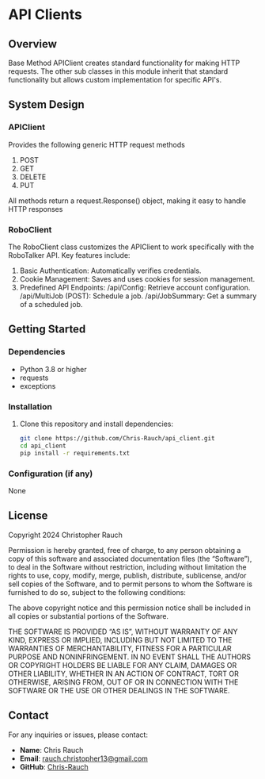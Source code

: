 # API Clients

## Overview
Base Method APIClient creates standard functionality for making HTTP requests. 
The other sub classes in this module inherit that standard functionality but 
allows custom implementation for specific API's.

## System Design

### APIClient
Provides the following generic HTTP request methods
  1. POST
  2. GET
  3. DELETE
  4. PUT

All methods return a request.Response() object, making it easy to handle HTTP responses

### RoboClient
The RoboClient class customizes the APIClient to work specifically with the RoboTalker API. Key features include:

  1. Basic Authentication: Automatically verifies credentials.
  2. Cookie Management: Saves and uses cookies for session management.
  3. Predefined API Endpoints:
    /api/Config: Retrieve account configuration.
    /api/MultiJob (POST): Schedule a job.
    /api/JobSummary: Get a summary of a scheduled job.

## Getting Started

### Dependencies
- Python 3.8 or higher
- requests
- exceptions

### Installation
1. Clone this repository and install dependencies:
   ```bash
   git clone https://github.com/Chris-Rauch/api_client.git
   cd api_client
   pip install -r requirements.txt
   ```


### Configuration (if any)
None

## License
Copyright 2024 Christopher Rauch

Permission is hereby granted, free of charge, to any person obtaining a copy of this software and associated documentation files (the “Software”), to deal in the Software without restriction, including without limitation the rights to use, copy, modify, merge, publish, distribute, sublicense, and/or sell copies of the Software, and to permit persons to whom the Software is furnished to do so, subject to the following conditions:

The above copyright notice and this permission notice shall be included in all copies or substantial portions of the Software.

THE SOFTWARE IS PROVIDED “AS IS”, WITHOUT WARRANTY OF ANY KIND, EXPRESS OR IMPLIED, INCLUDING BUT NOT LIMITED TO THE WARRANTIES OF MERCHANTABILITY, FITNESS FOR A PARTICULAR PURPOSE AND NONINFRINGEMENT. IN NO EVENT SHALL THE AUTHORS OR COPYRIGHT HOLDERS BE LIABLE FOR ANY CLAIM, DAMAGES OR OTHER LIABILITY, WHETHER IN AN ACTION OF CONTRACT, TORT OR OTHERWISE, ARISING FROM, OUT OF OR IN CONNECTION WITH THE SOFTWARE OR THE USE OR OTHER DEALINGS IN THE SOFTWARE.

## Contact
For any inquiries or issues, please contact:
- **Name**: Chris Rauch
- **Email**: [rauch.christopher13@gmail.com](mailto:rauch.christopher13@gmail.com)
- **GitHub**: [Chris-Rauch](https://github.com/Chris-Rauch)